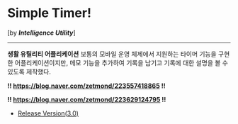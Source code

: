 # Simple Timer!
[by ***Intelligence Utility***]

---

**생활 유틸리티 어플리케이션**
보통의 모바일 운영 체제에서 지원하는 타이머 기능을 구현한 어플리케이션이지만, 메모 기능을 추가하여 기록을 남기고 기록에 대한 설명을 볼 수 있도록 제작했다.

**!! https://blog.naver.com/zetmond/223557418865 !!**

**!! https://blog.naver.com/zetmond/223629124795 !!**

- [Release Version(3.0)](https://play.google.com/store/apps/details?id=com.SimpleTimer)
